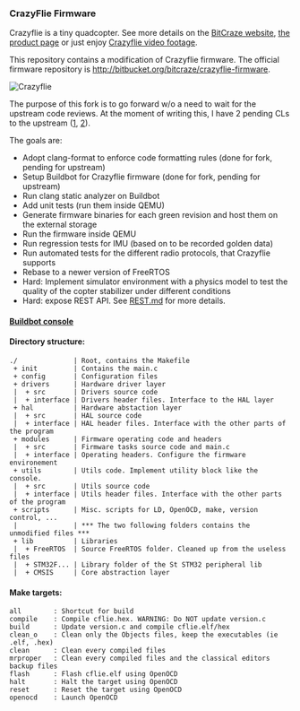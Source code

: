 ### CrazyFlie Firmware

Crazyflie is a tiny quadcopter. See more details on the [BitCraze website](http://www.bitcraze.se/),
[the product page](http://www.seeedstudio.com/depot/bitcraze-m-64.html)
or just enjoy [Crazyflie video footage](http://www.youtube.com/watch?v=3WBUVYZkODI).

This repository contains a modification of Crazyflie firmware.
The official firmware repository is http://bitbucket.org/bitcraze/crazyflie-firmware.

![Crazyflie](https://raw.github.com/krasin/crazyflie-firmware/krasin/res/crazyflie.jpg)

The purpose of this fork is to go forward w/o a need to wait for the upstream code reviews.
At the moment of writing this, I have 2 pending CLs to the upstream
([1](https://bitbucket.org/bitcraze/crazyflie-firmware/pull-request/9/fix-url-to-open-x-imu-algorithm/diff
),
[2](https://bitbucket.org/bitcraze/crazyflie-firmware/issue/14/incorrect-dt-passed-to-sensfusion6updateq
)).

The goals are:

* Adopt clang-format to enforce code formatting rules (done for fork, pending for upstream)
* Setup Buildbot for Crazyflie firmware (done for fork, pending for upstream)
* Run clang static analyzer on Buildbot
* Add unit tests (run them inside QEMU)
* Generate firmware binaries for each green revision and host them on the external storage
* Run the firmware inside QEMU
* Run regression tests for IMU (based on to be recorded golden data)
* Run automated tests for the different radio protocols, that Crazyflie supports
* Rebase to a newer version of FreeRTOS
* Hard: Implement simulator environment with a physics model to test the quality of
  the copter stabilizer under different conditions
* Hard: expose REST API. See [REST.md](https://github.com/krasin/crazyflie-firmware/blob/krasin/REST.md)
  for more details.

#### [Buildbot console](http://buildcop.org:29010/console)


#### Directory structure:

```
./              | Root, contains the Makefile
 + init         | Contains the main.c
 + config       | Configuration files
 + drivers      | Hardware driver layer
 |  + src       | Drivers source code
 |  + interface | Drivers header files. Interface to the HAL layer
 + hal          | Hardware abstaction layer
 |  + src       | HAL source code
 |  + interface | HAL header files. Interface with the other parts of the program
 + modules      | Firmware operating code and headers
 |  + src       | Firmware tasks source code and main.c
 |  + interface | Operating headers. Configure the firmware environement
 + utils        | Utils code. Implement utility block like the console.
 |  + src       | Utils source code
 |  + interface | Utils header files. Interface with the other parts of the program
 + scripts      | Misc. scripts for LD, OpenOCD, make, version control, ...
 |              | *** The two following folders contains the unmodified files ***
 + lib          | Libraries
 |  + FreeRTOS  | Source FreeRTOS folder. Cleaned up from the useless files
 |  + STM32F... | Library folder of the St STM32 peripheral lib
 |  + CMSIS     | Core abstraction layer
```

#### Make targets:

```
all        : Shortcut for build
compile    : Compile cflie.hex. WARNING: Do NOT update version.c
build      : Update version.c and compile cflie.elf/hex
clean_o    : Clean only the Objects files, keep the executables (ie .elf, .hex)
clean      : Clean every compiled files
mrproper   : Clean every compiled files and the classical editors backup files
flash      : Flash cflie.elf using OpenOCD
halt       : Halt the target using OpenOCD
reset      : Reset the target using OpenOCD
openocd    : Launch OpenOCD
```
